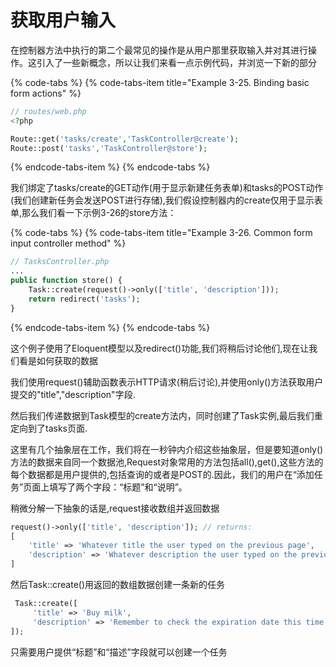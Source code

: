 # 获取用户输入

在控制器方法中执行的第二个最常见的操作是从用户那里获取输入并对其进行操作。这引入了一些新概念，所以让我们来看一点示例代码，并浏览一下新的部分

{% code-tabs %}
{% code-tabs-item title="Example 3-25. Binding basic form actions" %}
```php
// routes/web.php
<?php

Route::get('tasks/create','TaskController@create');
Route::post('tasks','TaskController@store');
```
{% endcode-tabs-item %}
{% endcode-tabs %}

我们绑定了tasks/create的GET动作\(用于显示新建任务表单\)和tasks的POST动作\(我们创建新任务会发送POST进行存储\),我们假设控制器内的create仅用于显示表单,那么我们看一下示例3-26的store方法：

{% code-tabs %}
{% code-tabs-item title="Example 3-26. Common form input controller method" %}
```php
// TasksController.php
...
public function store() {
    Task::create(request()->only(['title', 'description'])); 
    return redirect('tasks');
}
```
{% endcode-tabs-item %}
{% endcode-tabs %}

这个例子使用了Eloquent模型以及redirect\(\)功能,我们将稍后讨论他们,现在让我们看是如何获取的数据

我们使用request\(\)辅助函数表示HTTP请求\(稍后讨论\),并使用only\(\)方法获取用户提交的"title","description"字段.

然后我们传递数据到Task模型的create方法内，同时创建了Task实例,最后我们重定向到了tasks页面.

这里有几个抽象层在工作，我们将在一秒钟内介绍这些抽象层，但是要知道only\(\)方法的数据来自同一个数据池,Request对象常用的方法包括all\(\),get\(\),这些方法的每个数据都是用户提供的,包括查询的或者是POST的.因此，我们的用户在“添加任务”页面上填写了两个字段：“标题”和“说明”。

稍微分解一下抽象的话是,request接收数组并返回数据

```php
request()->only(['title', 'description']); // returns:
[
    'title' => 'Whatever title the user typed on the previous page',
    'description' => 'Whatever description the user typed on the previous page',
]
```

然后Task::create\(\)用返回的数组数据创建一条新的任务

```php
 Task::create([
     'title' => 'Buy milk',
     'description' => 'Remember to check the expiration date this time, Norbert!',
]);
```

只需要用户提供“标题”和“描述”字段就可以创建一个任务



